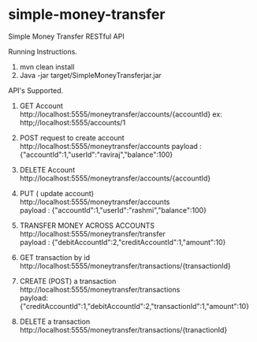 # simple-money-transfer
Simple Money Transfer RESTful API

Running Instructions.

1. mvn clean install    
2. Java -jar target/SimpleMoneyTransferjar.jar

API's Supported.

1. GET Account  
   http://localhost:5555/moneytransfer/accounts/{accountId}  ex: http;//localhost:5555/accounts/1
   
2. POST request to create account  
   http://localhost:5555/moneytransfer/accounts 
   payload : {"accountId":1,"userId":"raviraj","balance":100}  
3. DELETE Account  
   http://localhost:5555/moneytransfer/accounts/{accountId}  
4. PUT ( update account)  
   http://localhost:5555/moneytransfer/accounts  
   payload : {"accountId":1,"userId":"rashmi","balance":100}  
5. TRANSFER MONEY ACROSS ACCOUNTS  
   http://localhost:5555/moneytransfer/transfer  
   payload : {"debitAccountId":2,"creditAccountId":1,"amount":10}  
6. GET transaction by id  
    http://localhost:5555/moneytransfer/transactions/{transactionId}  
7. CREATE (POST) a transaction  
    http://localhost:5555/moneytransfer/transactions  
    payload: {"creditAccountId":1,"debitAccountId":2,"transactionId":1,"amount":10}  
8. DELETE a transaction  
   http://localhost:5555/moneytransfer/transactions/{tranactionId}
